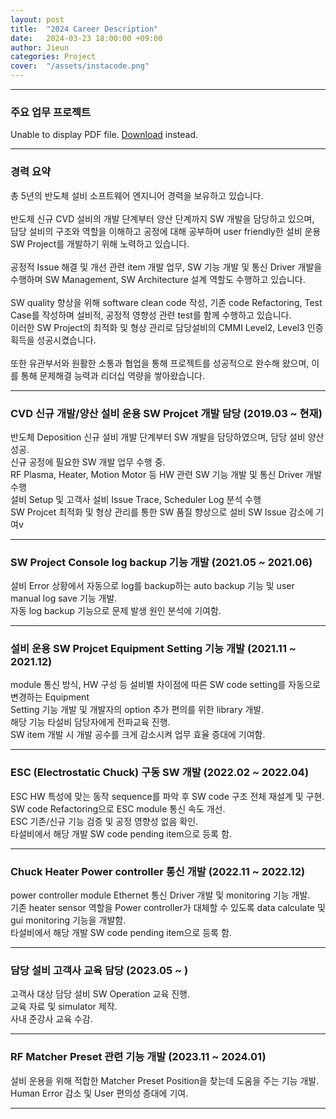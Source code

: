 ```yaml
---
layout: post
title:  "2024 Career Description"
date:   2024-03-23 18:00:00 +09:00
author: Jieun
categories: Project
cover:  "/assets/instacode.png"
---
```


<hr>

<h3>주요 업무 프로젝트</h3>
<object data="/assets/경력기술서_황지은.pdf" type="application/pdf" width="100%" height="500px">
  <p>Unable to display PDF file. <a href="/assets/경력기술서_황지은.pdf">Download</a> instead.</p>
</object>

<hr>

### 경력 요약
총 5년의 반도체 설비 소프트웨어 엔지니어 경력을 보유하고 있습니다.<br/>
<br/>
반도체 신규 CVD 설비의 개발 단계부터 양산 단계까지 SW 개발을 담당하고 있으며,<br/>
담당 설비의 구조와 역할을 이해하고 공정에 대해 공부하며 user friendly한 설비 운용 SW Project를 개발하기 위해 노력하고 있습니다.<br/>
<br/>
공정적 Issue 해결 및 개선 관련 item 개발 업무, SW 기능 개발 및 통신 Driver 개발을 수행하며 SW Management, SW Architecture 설계 역할도 수행하고 있습니다.<br/>
<br/>
SW quality 향상을 위해 software clean code 작성, 기존 code Refactoring, Test Case를 작성하며 설비적, 공정적 영향성 관련 test를 함께 수행하고 있습니다.<br/>
이러한 SW Project의 최적화 및 형상 관리로 담당설비의 CMMI Level2, Level3 인증 획득을 성공시켰습니다.<br/>
<br/>
또한 유관부서와 원활한 소통과 협업을 통해 프로젝트를 성공적으로 완수해 왔으며, 이를 통해 문제해결 능력과 리더십 역량을 쌓아왔습니다.<br/>

<hr>

### CVD 신규 개발/양산 설비 운용 SW Projcet 개발 담당 (2019.03 ~ 현재)
반도체 Deposition 신규 설비 개발 단계부터 SW 개발을 담당하였으며, 담당 설비 양산 성공.<br/>
신규 공정에 필요한 SW 개발 업무 수행 중.<br/>
RF Plasma, Heater, Motion Motor 등 HW 관련 SW 기능 개발 및 통신 Driver 개발 수행<br/>
설비 Setup 및 고객사 설비 Issue Trace, Scheduler Log 분석 수행<br/>
SW Projcet 최적화 및 형상 관리를 통한 SW 품질 향상으로 설비 SW Issue 감소에 기여v

<hr>

### SW Project Console log backup 기능 개발 (2021.05 ~ 2021.06)
설비 Error 상황에서 자동으로 log를 backup하는 auto backup 기능 및 user manual log save 기능 개발.<br/>
자동 log backup 기능으로 문제 발생 원인 분석에 기여함.<br/>

<hr>

### 설비 운용 SW Projcet Equipment Setting 기능 개발 (2021.11 ~ 2021.12)
module 통신 방식, HW 구성 등 설비별 차이점에 따른 SW code setting를 자동으로 변경하는 Equipment<br/>
Setting 기능 개발 및 개발자의 option 추가 편의를 위한 library 개발.<br/>
해당 기능 타설비 담당자에게 전파교육 진행.<br/>
SW item 개발 시 개발 공수를 크게 감소시켜 업무 효율 증대에 기여함.<br/>

<hr>

### ESC (Electrostatic Chuck) 구동 SW 개발 (2022.02 ~ 2022.04)
ESC HW 특성에 맞는 동작 sequence를 파악 후 SW code 구조 전체 재설계 및 구현.<br/>
SW code Refactoring으로 ESC module 통신 속도 개선.<br/>
ESC 기존/신규 기능 검증 및 공정 영향성 없음 확인.<br/>
타설비에서 해당 개발 SW code pending item으로 등록 함.<br/>

<hr>

### Chuck Heater Power controller 통신 개발 (2022.11 ~ 2022.12)
power controller module Ethernet 통신 Driver 개발 및 monitoring 기능 개발.<br/>
기존 heater sensor 역할을 Power controller가 대체할 수 있도록 data calculate 및 gui monitoring 기능을 개발함.<br/>
타설비에서 해당 개발 SW code pending item으로 등록 함.<br/>

<hr>

### 담당 설비 고객사 교육 담당 (2023.05 ~ )
고객사 대상 담당 설비 SW Operation 교육 진행.<br/>
교육 자료 및 simulator 제작.<br/>
사내 준강사 교육 수감.<br/>

<hr>

### RF Matcher Preset 관련 기능 개발 (2023.11 ~ 2024.01)
설비 운용을 위해 적합한 Matcher Preset Position을 찾는데 도움을 주는 기능 개발.<br/>
Human Error 감소 및 User 편의성 증대에 기여.<br/>

<hr>
